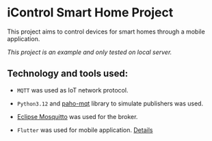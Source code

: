 
# iControl Smart Home Project
This project aims to control devices for smart homes through a mobile application. 

_This project is an example and only tested on local server._

## Technology and tools used:

- `MQTT` was used as IoT network protocol.

- `Python3.12` and <a href= "https://eclipse.dev/paho/files/paho.mqtt.python/html/client.html">paho-mqt</a> library to simulate publishers was used.

- <a href= "https://mosquitto.org/">Eclipse Mosquitto</a> was used for the broker.

- `Flutter` was used for mobile application. [Details](icontrol/README.md)

